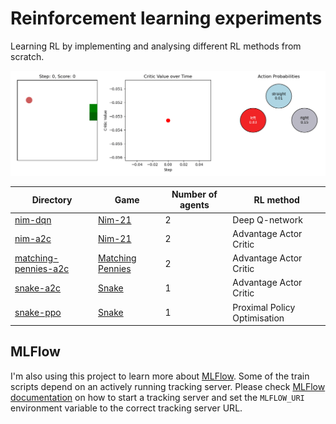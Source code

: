 # Reinforcement learning experiments
Learning RL by implementing and analysing different RL methods from scratch.

![RL Snake game visualisation](./snake-a2c/snake_game_visualisation.gif)

| Directory | Game | Number of agents | RL method |
|-|-|-|-
| [nim-dqn](./nim-dqn/) | [Nim-21](https://en.wikipedia.org/wiki/Nim#The_21_game) | 2 | Deep Q-network |
| [nim-a2c](./nim-a2c/) | [Nim-21](https://en.wikipedia.org/wiki/Nim#The_21_game) | 2 | Advantage Actor Critic |
| [matching-pennies-a2c](./matching-pennies-a2c/) | [Matching Pennies](https://en.wikipedia.org/wiki/Matching_pennies) | 2 | Advantage Actor Critic |
| [snake-a2c](./snake-a2c/) | [Snake](https://en.wikipedia.org/wiki/Snake_(video_game_genre)) | 1 | Advantage Actor Critic |
| [snake-ppo](./snake-ppo/) | [Snake](https://en.wikipedia.org/wiki/Snake_(video_game_genre)) | 1 | Proximal Policy Optimisation |

## MLFlow

I'm also using this project to learn more about [MLFlow](https://mlflow.org/docs/latest/getting-started/intro-quickstart/index.html). Some of the train scripts depend on an actively running tracking server. Please check [MLFlow documentation](https://mlflow.org/docs/latest/getting-started/intro-quickstart/index.html) on how to start a tracking server and set the `MLFLOW_URI` environment variable to the correct tracking server URL.